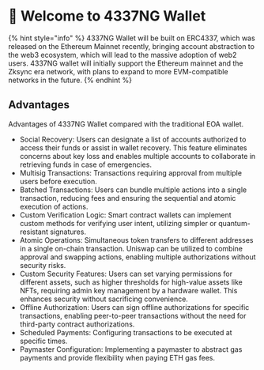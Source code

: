 # 👋 Welcome to 4337NG Wallet



{% hint style="info" %}
4337NG Wallet will be built on ERC4337, which was released on the Ethereum Mainnet recently, bringing account abstraction to the web3 ecosystem, which will lead to the massive adoption of web2 users. 4337NG wallet will initially support the Ethereum mainnet and the Zksync era network, with plans to expand to more EVM-compatible networks in the future.
{% endhint %}

## Advantages

Advantages of 4337NG Wallet compared with the traditional EOA wallet.

* Social Recovery: Users can designate a list of accounts authorized to access their funds or assist in wallet recovery. This feature eliminates concerns about key loss and enables multiple accounts to collaborate in retrieving funds in case of emergencies.
* Multisig Transactions: Transactions requiring approval from multiple users before execution.
* Batched Transactions: Users can bundle multiple actions into a single transaction, reducing fees and ensuring the sequential and atomic execution of actions.
* Custom Verification Logic: Smart contract wallets can implement custom methods for verifying user intent, utilizing simpler or quantum-resistant signatures.
* Atomic Operations: Simultaneous token transfers to different addresses in a single on-chain transaction. Uniswap can be utilized to combine approval and swapping actions, enabling multiple authorizations without security risks.
* Custom Security Features: Users can set varying permissions for different assets, such as higher thresholds for high-value assets like NFTs, requiring admin key management by a hardware wallet. This enhances security without sacrificing convenience.
* Offline Authorization: Users can sign offline authorizations for specific transactions, enabling peer-to-peer transactions without the need for third-party contract authorizations.
* Scheduled Payments: Configuring transactions to be executed at specific times.
* Paymaster Configuration: Implementing a paymaster to abstract gas payments and provide flexibility when paying ETH gas fees.

